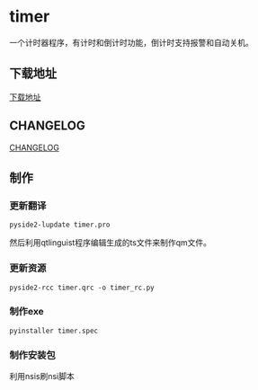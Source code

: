 # timer
一个计时器程序，有计时和倒计时功能，倒计时支持报警和自动关机。



## 下载地址

[下载地址](https://1drv.ms/u/s!AuCYFvwp2KHMgo16dPul4tZzEe79hw?e=gQNwYv)



## CHANGELOG

[CHANGELOG](./CHANGELOG.md)



## 制作
### 更新翻译
```text
pyside2-lupdate timer.pro 
```
然后利用qtlinguist程序编辑生成的ts文件来制作qm文件。


### 更新资源
```text
pyside2-rcc timer.qrc -o timer_rc.py
```

### 制作exe
```text
pyinstaller timer.spec
```

### 制作安装包
利用nsis刷nsi脚本